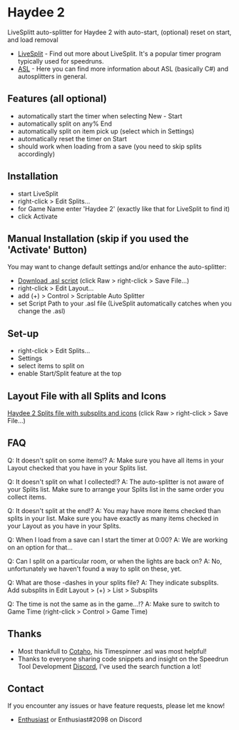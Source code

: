 # Haydee 2
LiveSplitt auto-splitter for Haydee 2 with auto-start, (optional) reset on start, and load removal

- [LiveSplit](https://github.com/LiveSplit) - Find out more about LiveSplit. It's a popular timer program typically used for speedruns.
- [ASL](https://github.com/LiveSplit/LiveSplit.AutoSplitters) - Here you can find more information about ASL (basically C#) and autosplitters in general.

## Features (all optional)

- automatically start the timer when selecting New - Start
- automatically split on any% End
- automatically split on item pick up (select which in Settings)
- automatically reset the timer on Start
- should work when loading from a save (you need to skip splits accordingly)

## Installation 

- start LiveSplit
- right-click > Edit Splits...
- for Game Name enter 'Haydee 2' (exactly like that for LiveSplit to find it)
- click Activate

## Manual Installation (skip if you used the 'Activate' Button)

You may want to change default settings and/or enhance the auto-splitter:

- [Download .asl script](haydee2.asl) (click Raw > right-click > Save File...)
- right-click > Edit Layout...
- add (+) > Control > Scriptable Auto Splitter
- set Script Path to your .asl file
  (LiveSplit automatically catches when you change the .asl)
  
## Set-up

- right-click > Edit Splits...
- Settings
- select items to split on
- enable Start/Split feature at the top

## Layout File with all Splits and Icons

[Haydee 2 Splits file with subsplits and icons](Haydee_2_Splits_Icons.lss) (click Raw > right-click > Save File...)

## FAQ

Q: It doesn't split on some items!?
A: Make sure you have all items in your Layout checked that you have in your Splits list.

Q: It doesn't split on what I collected!?
A: The auto-splitter is not aware of your Splits list. Make sure to arrange your Splits list in the same order you collect items.

Q: It doesn't split at the end!?
A: You may have more items checked than splits in your list. Make sure you have exactly as many items checked in your Layout as you have in your Splits.

Q: When I load from a save can I start the timer at 0:00?
A: We are working on an option for that...

Q: Can I split on a particular room, or when the lights are back on?
A: No, unfortunately we haven't found a way to split on these, yet.

Q: What are those -dashes in your splits file?
A: They indicate subsplits. Add subsplits in Edit Layout > (+) > List > Subsplits

Q: The time is not the same as in the game...!?
A: Make sure to switch to Game Time (right-click > Control > Game Time)

## Thanks

- Most thankfull to [Cotaho](https://github.com/Coltaho/), his Timespinner .asl was most helpful!
- Thanks to everyone sharing code snippets and insight on the Speedrun Tool Development [Discord](https://discord.gg/MtVmSggpVb), I've used the search function a lot!

## Contact

If you encounter any issues or have feature requests, please let me know! 

- [Enthusiast](https://steamcommunity.com/sharedfiles/filedetails/?id=2315048067) or Enthusiast#2098 on Discord
